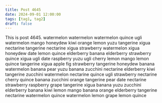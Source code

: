 ```yaml
---
title: Post 4645
date: 2024-09-01 12:00:00
tags: [tag1, tag2]
draft: false
---
```

This is post 4645.
watermelon
watermelon
watermelon
quince
ugli
watermelon
mango
honeydew
kiwi
orange
lemon
yuzu
tangerine
xigua
nectarine
tangerine
nectarine
xigua
strawberry
watermelon
xigua
honeydew
date
lemon
quince
elderberry
banana
elderberry
strawberry
quince
xigua
ugli
date
raspberry
yuzu
ugli
cherry
lemon
mango
lemon
quince
tangerine
xigua
apple
fig
strawberry
tangerine
honeydew
banana
watermelon
banana
pear
yuzu
banana
zucchini
nectarine
elderberry
kiwi
tangerine
zucchini
watermelon
nectarine
quince
ugli
strawberry
nectarine
cherry
quince
banana
zucchini
orange
tangerine
pear
date
nectarine
strawberry
raspberry
grape
tangerine
xigua
banana
yuzu
zucchini
elderberry
banana
kiwi
lemon
mango
banana
orange
elderberry
tangerine
nectarine
watermelon
quince
watermelon
lemon
grape
lemon
quince

